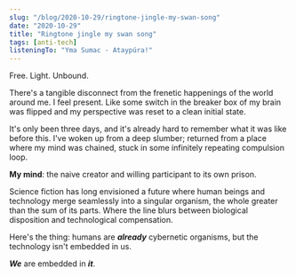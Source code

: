 ```yaml
---
slug: "/blog/2020-10-29/ringtone-jingle-my-swan-song"
date: "2020-10-29"
title: "Ringtone jingle my swan song"
tags: [anti-tech]
listeningTo: "Yma Sumac - Ataypúra!"
---
```


Free. Light. Unbound.

There's a tangible disconnect from the frenetic happenings of the world around me. I feel present. Like some switch in the breaker box of my brain was flipped and my perspective was reset to a clean initial state.

It's only been three days, and it's already hard to remember what it was like before this. I've woken up from a deep slumber; returned from a place where my mind was chained, stuck in some infinitely repeating compulsion loop.

**My mind**: the naive creator and willing participant to its own prison.

Science fiction has long envisioned a future where human beings and technology merge seamlessly into a singular organism, the whole greater than the sum of its parts. Where the line blurs between biological disposition and technological compensation.

Here's the thing: humans are **_already_** cybernetic organisms, but the technology isn't embedded in us.

**_We_** are embedded in **_it_**.
